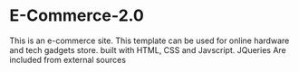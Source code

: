 # E-Commerce-2.0
This is an e-commerce site. This template can be used for online hardware and tech gadgets store. built with HTML, CSS and Javscript. JQueries Are included from external sources
